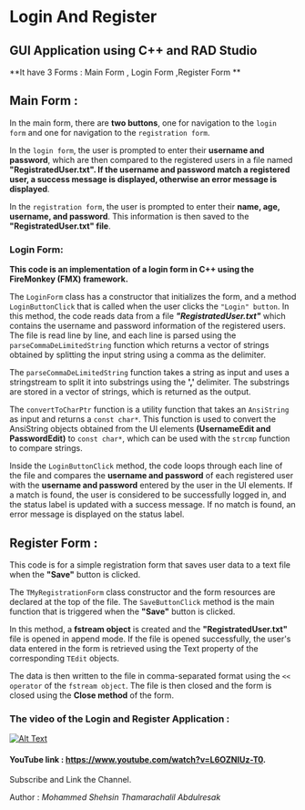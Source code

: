 # Login And Register 

## GUI Application using C++ and RAD Studio


**It have 3 Forms : Main Form , Login Form ,Register Form **

## Main Form :

In the main form, there are **two buttons**, one for navigation to the `login form` and one for navigation to the `registration form`.

In the `login form`, the user is prompted to enter their **username and password**, which are then compared to the registered users in a file named **"RegistratedUser.txt". If the username and password match a registered user, a success message is displayed, otherwise an error message is displayed**.

In the `registration form`, the user is prompted to enter their **name, age, username, and password**. This information is then saved to the **"RegistratedUser.txt" file**.



### Login Form:

**This code is an implementation of a login form in C++ using the FireMonkey (FMX) framework.**

The `LoginForm` class has a constructor that initializes the form, and a method `LoginButtonClick` that is called when the user clicks the `"Login" button`. In this method, the code reads data from a file ***"RegistratedUser.txt"*** which contains the username and password information of the registered users. The file is read line by line, and each line is parsed using the `parseCommaDeLimitedString` function which returns a vector of strings obtained by splitting the input string using a comma as the delimiter.

The `parseCommaDeLimitedString` function takes a string as input and uses a stringstream to split it into substrings using the **','** delimiter. The substrings are stored in a vector of strings, which is returned as the output.

The `convertToCharPtr` function is a utility function that takes an `AnsiString` as input and returns a `const char*`. This function is used to convert the AnsiString objects obtained from the UI elements **(UsernameEdit and PasswordEdit)** to `const char*`, which can be used with the `strcmp` function to compare strings.

Inside the `LoginButtonClick` method, the code loops through each line of the file and compares the **username and password** of each registered user with the **username and password** entered by the user in the UI elements. If a match is found, the user is considered to be successfully logged in, and the status label is updated with a success message. If no match is found, an error message is displayed on the status label.
 
 
 
 ## Register Form :
 
 This code is for a simple registration form that saves user data to a text file when the **"Save"** button is clicked.

The `TMyRegistrationForm` class constructor and the form resources are declared at the top of the file. The `SaveButtonClick` method is the main function that is triggered when the **"Save"** button is clicked.

In this method, a **fstream object** is created and the **"RegistratedUser.txt"** file is opened in append mode. If the file is opened successfully, the user's data entered in the form is retrieved using the Text property of the corresponding `TEdit` objects.

The data is then written to the file in comma-separated format using the `<< operator` of the `fstream object`. The file is then closed and the form is closed using the **Close method** of the form.



### The video of the Login and Register Application :


[![Alt Text](https://img.youtube.com/vi/L6OZNIUz-T0/0.jpg)](https://www.youtube.com/watch?v=L6OZNIUz-T0)

#### YouTube link : https://www.youtube.com/watch?v=L6OZNIUz-T0.

Subscribe and Link the Channel.
      
Author : *Mohammed Shehsin Thamarachalil Abdulresak*
